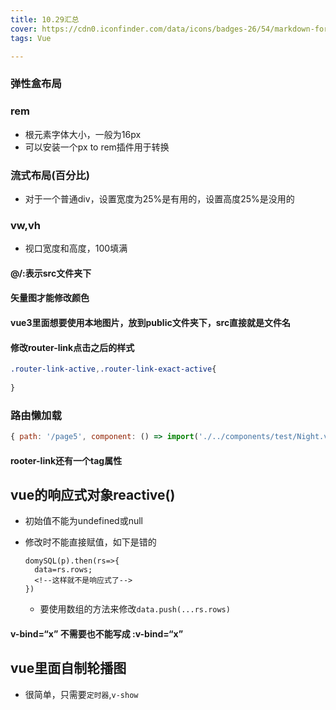 ```yaml
---
title: 10.29汇总
cover: https://cdn0.iconfinder.com/data/icons/badges-26/54/markdown-format-mark-down-arrow-sign-badge-1024.png
tags: Vue

---
```


### 弹性盒布局

### rem

- 根元素字体大小，一般为16px
- 可以安装一个px to rem插件用于转换

### 流式布局(百分比)

- 对于一个普通div，设置宽度为25%是有用的，设置高度25%是没用的

### vw,vh

- 视口宽度和高度，100填满





#### @/:表示src文件夹下

#### 矢量图才能修改颜色

#### vue3里面想要使用本地图片，放到public文件夹下，src直接就是文件名



#### 修改router-link点击之后的样式

```css
.router-link-active,.router-link-exact-active{
		
}
```



### 路由懒加载

```js
{ path: '/page5', component: () => import('./../components/test/Night.vue') }
```

#### rooter-link还有一个tag属性

## vue的响应式对象reactive()

- 初始值不能为undefined或null

- 修改时不能直接赋值，如下是错的

  ```vue
  domySQL(p).then(rs=>{
  	data=rs.rows;
  	<!--这样就不是响应式了-->
  })
  ```

  - 要使用数组的方法来修改`data.push(...rs.rows)`

#### v-bind=“x” 不需要也不能写成 :v-bind=“x”

## vue里面自制轮播图

- 很简单，只需要`定时器`,`v-show`